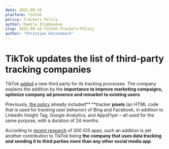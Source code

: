 ```yaml
---
date: 2022-09-16
platform: TikTok
policy: Trackers Policy
author: Kamila Ilimbayeva
slug: 2022-09-16-Tiktok-Trackers-Policy
author: "Christian Katzenbach"
---
```



# TikTok updates the list of third-party tracking companies

TikTok [added](https://github.com/OpenTermsArchive/pga-versions/commit/c00421c1336b811cf5a0d87336a4aeb8c3e2cbe6) a new third party for its tracking processes. The company explains the addition by the **importance to improve marketing campaigns, optimize company ad presence and remarket to existing users**.

Previously, [the policy](https://www.tiktok.com/legal/tiktok-website-cookies-policy?lang=en) already included** **tracker **pixels** (an HTML code that is used for tracking user behavior) of Bing and Facebook, in addition to LinkedIn Insight Tag, Google Analytics, and AppsFlyer – all used for the same purpose, with a duration of 24 months.  

According to [recent research](https://app.urlgeni.us/blog/new-research-across-200-ios-apps-hints-surveillance-marketing-may-still-be-going-strong) of 200 iOS apps, such an addition is yet another contribution to TikTok being **the company that uses data tracking and sending it to third parties more than any other social media app**. 
